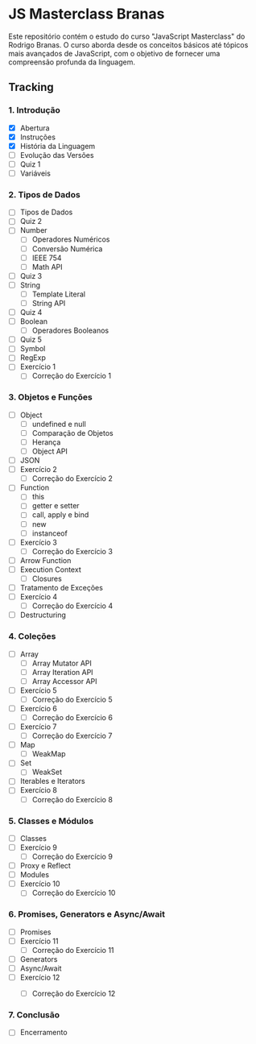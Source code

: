 # JS Masterclass Branas

Este repositório contém o estudo do curso "JavaScript Masterclass" do Rodrigo Branas. O curso aborda desde os conceitos básicos até tópicos mais avançados de JavaScript, com o objetivo de fornecer uma compreensão profunda da linguagem.

## Tracking

### 1. Introdução
- [x] Abertura
- [x] Instruções
- [x] História da Linguagem
- [ ] Evolução das Versões
- [ ] Quiz 1
- [ ] Variáveis

### 2. Tipos de Dados
- [ ] Tipos de Dados
- [ ] Quiz 2
- [ ] Number
    - [ ] Operadores Numéricos
    - [ ] Conversão Numérica
    - [ ] IEEE 754
    - [ ] Math API
- [ ] Quiz 3
- [ ] String
    - [ ] Template Literal
    - [ ] String API
- [ ] Quiz 4
- [ ] Boolean
    - [ ] Operadores Booleanos
- [ ] Quiz 5
- [ ] Symbol
- [ ] RegExp
- [ ] Exercício 1
    - [ ] Correção do Exercício 1

### 3. Objetos e Funções
- [ ] Object
    - [ ] undefined e null
    - [ ] Comparação de Objetos
    - [ ] Herança
    - [ ] Object API
- [ ] JSON
- [ ] Exercício 2
    - [ ] Correção do Exercício 2
- [ ] Function
    - [ ] this
    - [ ] getter e setter
    - [ ] call, apply e bind
    - [ ] new
    - [ ] instanceof
- [ ] Exercício 3
    - [ ] Correção do Exercício 3
- [ ] Arrow Function
- [ ] Execution Context
    - [ ] Closures
- [ ] Tratamento de Exceções
- [ ] Exercício 4
    - [ ] Correção do Exercício 4
- [ ] Destructuring

### 4. Coleções
- [ ] Array
    - [ ] Array Mutator API
    - [ ] Array Iteration API
    - [ ] Array Accessor API
- [ ] Exercício 5
    - [ ] Correção do Exercício 5
- [ ] Exercício 6
    - [ ] Correção do Exercício 6
- [ ] Exercício 7
    - [ ] Correção do Exercício 7
- [ ] Map
    - [ ] WeakMap
- [ ] Set
    - [ ] WeakSet
- [ ] Iterables e Iterators
- [ ] Exercício 8
    - [ ] Correção do Exercício 8

### 5. Classes e Módulos
- [ ] Classes
- [ ] Exercício 9
    - [ ] Correção do Exercício 9
- [ ] Proxy e Reflect
- [ ] Modules
- [ ] Exercício 10
    - [ ] Correção do Exercício 10

### 6. Promises, Generators e Async/Await
- [ ] Promises
- [ ] Exercício 11
    - [ ] Correção do Exercício 11
- [ ] Generators
- [ ] Async/Await
- [ ] Exercício 12
    - [ ] Correção do Exercício 12


### 7. Conclusão
- [ ] Encerramento
